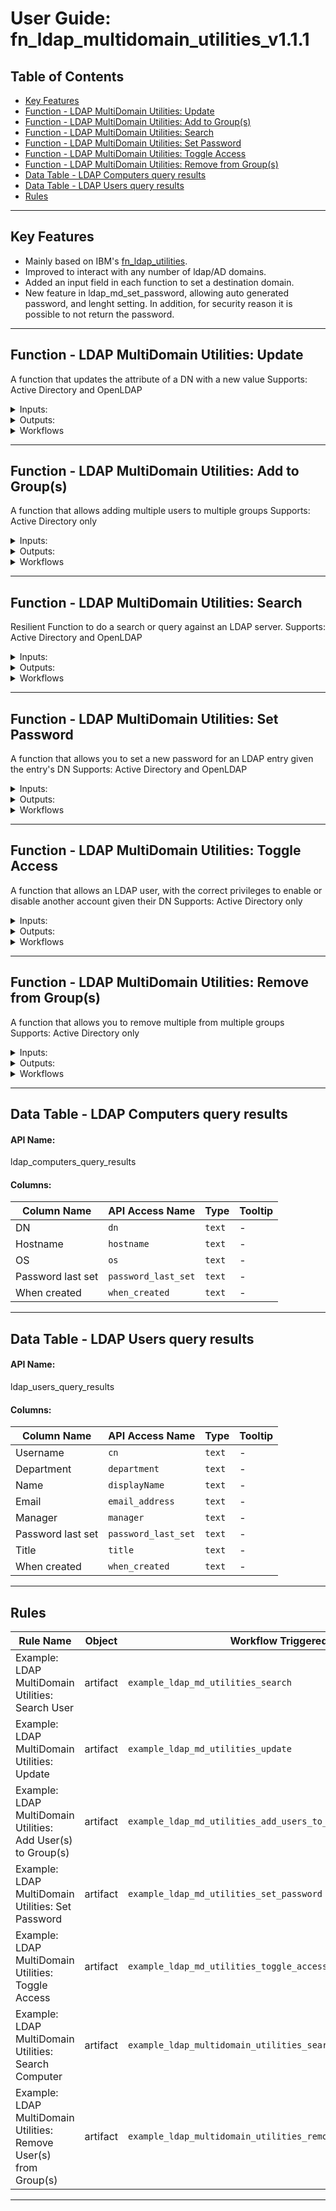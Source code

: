 <!--
  This User README.md is generated by running:
  "resilient-sdk docgen -p fn_ldap_multidomain_utilities --user-guide"

  It is best edited using a Text Editor with a Markdown Previewer. VS Code
  is a good example. Checkout https://guides.github.com/features/mastering-markdown/
  for tips on writing with Markdown

  If you make manual edits and run docgen again, a .bak file will be created

  Store any screenshots in the "doc/screenshots" directory and reference them like:
  ![screenshot: screenshot_1](./screenshots/screenshot_1.png)
-->

# **User Guide:** fn_ldap_multidomain_utilities_v1.1.1

## Table of Contents
- [Key Features](#key-features)
- [Function - LDAP MultiDomain Utilities: Update](#function---ldap-multidomain-utilities-update)
- [Function - LDAP MultiDomain Utilities: Add to Group(s)](#function---ldap-multidomain-utilities-add-to-groups)
- [Function - LDAP MultiDomain Utilities: Search](#function---ldap-multidomain-utilities-search)
- [Function - LDAP MultiDomain Utilities: Set Password](#function---ldap-multidomain-utilities-set-password)
- [Function - LDAP MultiDomain Utilities: Toggle Access](#function---ldap-multidomain-utilities-toggle-access)
- [Function - LDAP MultiDomain Utilities: Remove from Group(s)](#function---ldap-multidomain-utilities-remove-from-groups)
- [Data Table - LDAP Computers query results](#data-table---ldap-computers-query-results)
- [Data Table - LDAP Users query results](#data-table---ldap-users-query-results)
- [Rules](#rules)

---

## Key Features
<!--
  List the Key Features of the Integration
-->
* Mainly based on IBM's [fn_ldap_utilities](https://github.com/ibmresilient/resilient-community-apps/tree/master/fn_ldap_utilities).
* Improved to interact with any number of ldap/AD domains.
* Added an input field in each function to set a destination domain.
* New feature in ldap_md_set_password, allowing auto generated password, and lenght setting. In addition, for security reason it is possible to not return the password.

---

## Function - LDAP MultiDomain Utilities: Update
<p>
A function that updates the attribute of a DN with a new value
Supports: Active Directory and OpenLDAP
</p>

<details><summary>Inputs:</summary>
<p>

| Name | Type | Required | Example | Tooltip |
| ---- | :--: | :------: | ------- | ------- |
| `ldap_md_attribute_name` | `text` | Yes | `-` | The name of the LDAP attribute |
| `ldap_md_attribute_values` | `text` | Yes | `"['value1', 'value2', 'value3']"` | List (as a string representation) of the new attribute values |
| `ldap_md_dn` | `text` | Yes | `-` | Distinguished Name of entry you want to access |
| `ldap_md_domain_name` | `text` | Yes | `-` | A domain name as in app.config which the ldap action is executed. |

</p>
</details>

<details><summary>Outputs:</summary>
<p>

```python
results = {
    "success": True/False,
    "domain_name": ldap_md_domain_name,
    "attribute_name": ldap_md_attribute_name,
    "attribute_values": ldap_md_attribute_values,
    "user_dn": ldap_md_dn                
}
```

</p>
</details>

<details><summary>Workflows</summary>

  <details><summary>Example Pre-Process Script:</summary>
  <p>

  ```python
  # Once the LDAP MultiDomain Utilities: Search completes, get the DN of the first entry
# which will be the DN of the account you want to update. Then set
# the name of the attribute to update and list the values

inputs.ldap_md_domain_name = 'domain1'
inputs.ldap_md_dn = workflow.properties.search_output["entries"][0]["dn"]
inputs.ldap_md_attribute_name = "homePhone"
inputs.ldap_md_attribute_values = "['081111111']"
# inputs.ldap_md_attribute_values = "['081111111', '082222222']"
  ```

  </p>
  </details>

  <details><summary>Example Post-Process Script:</summary>
  <p>

  ```python
  # If the function is successful in updating the value of the attribute,
# a note is added to the incident

if (results.success):
  noteText = """<br><i style="color: #979ca3">LDAP MultiDomain Utilities: Update workflow <u>complete</u>:</i>
                    An LDAP Attribute has been updated
                    <b>Attribute:</b> {0}
                    <b>New Value(s):</b> {1}
                    <b>DN:</b> '{2}'""".format(results.attribute_name, results.attribute_values, results.user_dn)
  
  incident.addNote(helper.createRichText(noteText))
  ```

  </p>
  </details>

</details>

---
## Function - LDAP MultiDomain Utilities: Add to Group(s)
<p>
A function that allows adding multiple users to multiple groups
Supports: Active Directory only
</p>

<details><summary>Inputs:</summary>
<p>

| Name | Type | Required | Example | Tooltip |
| ---- | :--: | :------: | ------- | ------- |
| `ldap_md_domain_name` | `text` | Yes | `-` | A domain name as in app.config which the ldap action is executed. |
| `ldap_md_multiple_group_dn` | `text` | Yes | `"['dn=Accounts Group,dc=example,dc=com', 'dn=IT Group,dc=example,dc=com']"` | List (represented as a string) of each DN of the related groups |
| `ldap_md_multiple_user_dn` | `text` | Yes | `"['dn=tom smith,dc=example,dc=com', 'dn=ted smith,dc=example,dc=com']"` | List (represented as a string) of each DN of the users |

</p>
</details>

<details><summary>Outputs:</summary>
<p>

```python
results = {
    "success": True/False,
    "domain_name": ldap_md_domain_name,
    "users_dn": ldap_md_multiple_user_dn,
    "groups_dn": ldap_md_multiple_group_dn
}
```

</p>
</details>

<details><summary>Workflows</summary>

  <details><summary>Example Pre-Process Script:</summary>
  <p>

  ```python
  # Both inputs must be a string representation of a List

## Example of multiple entries
# inputs.ldap_md_multiple_user_dn = "['dn=user1,dc=example,dc=com', 'dn=user2,dc=example,dc=com']"
# inputs.ldap_md_multiple_group_dn = "['dn=Accounts Group,dc=example,dc=com', 'dn=IT Group,dc=example,dc=com']"

## Note: You can use this handy function below, then not need to worry about the inputs formatting

def into_string_list_format(entries):
  """Function that converts a list or single string into a 'string repersentation of a list'"""
  string_list_to_return = "[{0}]"
  
  # If its a string, assume its one DN, one entry
  if isinstance(entries, basestring):
    return string_list_to_return.format('"{0}"'.format(entries))
  
  # Else assume its a List, so multiple DNs, multiple entries
  else:
    entries_to_add = ""
    for e in entries:
      entries_to_add += '"{0}",'.format(e)
    return string_list_to_return.format(entries_to_add)

list_of_users_dn = ['dn=user1,dc=example,dc=com', 'dn=user2,dc=example,dc=com']

# Both inputs must be a string representation of a List
inputs.ldap_md_multiple_user_dn = into_string_list_format(list_of_users_dn)
inputs.ldap_md_multiple_group_dn = into_string_list_format('dn=Accounts Group,dc=example,dc=com')
  ```

  </p>
  </details>

  <details><summary>Example Post-Process Script:</summary>
  <p>

  ```python
  # If the function is successful in adding the users to said groups,
# a note is added to the incident

if (results.success):
  noteText = """<br><i style="color: #979ca3">LDAP MultiDomain Utilities: Add User(s) to Group(s) <u>complete</u>:</i>
                    <b>User(s):</b> {0}
                    <b>Group(s):</b> {1}""".format(results.users_dn, results.groups_dn)
  
  incident.addNote(helper.createRichText(noteText))
  ```

  </p>
  </details>

</details>

---
## Function - LDAP MultiDomain Utilities: Search
<p>
Resilient Function to do a search or query against an LDAP server.
Supports: Active Directory and OpenLDAP
</p>

<details><summary>Inputs:</summary>
<p>

| Name | Type | Required | Example | Tooltip |
| ---- | :--: | :------: | ------- | ------- |
| `ldap_md_domain_name` | `text` | Yes | `-` | A domain name as in app.config which the ldap action is executed. |
| `ldap_md_search_attributes` | `text` | No | `-` | A single attribute or a list of attributes to be returned by the LDAP search  |
| `ldap_md_search_base` | `text` | Yes | `-` | The base of the LDAP search request. |
| `ldap_md_search_filter` | `textarea` | Yes | `-` | The filter of the LDAP search request |
| `ldap_md_search_param` | `text` | No | `-` | Parameter used in search filter |

</p>
</details>

<details><summary>Outputs:</summary>
<p>

```python
results = {
                "success": True/False,
                "domain_name": ldap_md_domain_name,
                "entries": List of entries returned from LDAP. Each entry will always contain the DN Attribute. Each entry is a Dictionary with the Key being the Attribute and the Value being the Attributes Value. Note: Some Attribute Values can be a List. 
}
```

</p>
</details>

<details><summary>Workflows</summary>
  <p>
  Additional Configuration:
  For Workflow "Example: LDAP Utilities: Search" to display query results, users need to manually add the “LDAP Users Query results” data table to the Artifacts tab.
  For Workflow "Example: LDAP Utilities: Search Computer" to display query results, users need to manually add the “LDAP Computers Query results” data table to the Artifacts tab.
  </p>
  <details><summary>Example Pre-Process Script:</summary>
  <p>

  ```python
  ##  LDAP Utilities: Search - pre-processing script ##
inputs.ldap_md_domain_name = 'domain1'
inputs.ldap_md_search_base = "dc=example,dc=com"
inputs.ldap_md_search_filter = "(&(objectClass=person)(|(cn=%ldap_param%)(mail=%ldap_param%)))"
inputs.ldap_md_search_attributes = "cn,displayName,mail,pwdLastSet,whenCreated,title,department,userAccountControl,manager,distinguishedName"
inputs.ldap_md_search_param = artifact.value
  ```

  </p>
  </details>

  <details><summary>Example Post-Process Script:</summary>
  <p>

  ```python
  ##  LDAP Utilities: Search - post-processing script ##

#  Globals
ENTRY_TO_DATATABLE_MAP = {
    "cn": "cn",
    "displayName": "displayName",
    "mail": "email_address",
    "pwdLastSet": "password_last_set",
    "whenCreated": "when_created",
    "title": "title",
    "department": "department",
    "manager": "manager"
}


# Processing if the function is a success
if(results.success):
  for entry in results["entries"]:
    
    if entry is None:
      break
    
    else:
      # Add Row
      row = incident.addRow("ldap_users_query_results")
      
      for k in ENTRY_TO_DATATABLE_MAP:

        if entry[k] is None:
          row[ENTRY_TO_DATATABLE_MAP[k]] = "N/A"

        else:
          try:
            # if 'entry[k]' is empty
            if len(entry[k]) == 0:
              row[ENTRY_TO_DATATABLE_MAP[k]] = "N/A"
            
            # Handle for Active Directory
            elif isinstance(entry[k], unicode):
              row[ENTRY_TO_DATATABLE_MAP[k]] = entry[k]
            
            # Handle for OpenLdap
            else:
              row[ENTRY_TO_DATATABLE_MAP[k]] = entry[k][0]
          
          except IndexError:
            row[ENTRY_TO_DATATABLE_MAP[k]] = "N/A"
  ```

  </p>
  </details>

</details>

---
## Function - LDAP MultiDomain Utilities: Set Password
<p>
A function that allows you to set a new password for an LDAP entry given the entry's DN
Supports: Active Directory and OpenLDAP
</p>

<details><summary>Inputs:</summary>
<p>

| Name | Type | Required | Example | Tooltip |
| ---- | :--: | :------: | ------- | ------- |
| `ldap_md_dn` | `text` | Yes | `-` | Distinguished Name of entry you want to access |
| `ldap_md_domain_name` | `text` | Yes | `-` | A domain name as in app.config which the ldap action is executed. |
| `ldap_md_new_auto_password_len` | `text` | No | `-` | Lenght for auto-generated password |
| `ldap_md_new_password` | `text` | No | `-` | The new password you want to set for the entry. If empty will auto generate password with lenght as in ldap_md_new_auto_password_len (8 default) |
| `ldap_md_return_new_password` | `boolean` | Yes | `-` | Choose if new password is returned in results |

</p>
</details>

<details><summary>Outputs:</summary>
<p>

```python
results = {
    "success": True/False,
    "domain_name": ldap_md_domain_name,
    "user_dn": ldap_md_dn,
    "new_password": If ldap_md_return_new_password was setted True, shows the password in clear text, otherwise, shows '********'
}
```

</p>
</details>

<details><summary>Workflows</summary>

  <details><summary>Example Pre-Process Script:</summary>
  <p>

  ```python
  # Once the LDAP Utilities: Search completes, get the DN of the first entry
# which will be the DN of the account you want to set a Set a New Password for

inputs.ldap_md_domain_name = 'domain1'
inputs.ldap_md_dn = workflow.properties.search_output["entries"][0]["dn"]
inputs.ldap_md_new_auto_password_len = '12'
inputs.ldap_md_return_new_password = True
  ```

  </p>
  </details>

  <details><summary>Example Post-Process Script:</summary>
  <p>

  ```python
  # If the function is successful in changing the users password,
# a note is added to the incident

if (results.success):
  noteText = """<br><i style="color: #979ca3">LDAP MultiDomain Utilities: Set Password workflow <u>complete</u>:</i>
                    A New Password has been set for:
                    <b>Email:</b> <u style="color: #7fb0ff">{0}</u>
                    <b>DN:</b> '{1}'
                    <b>New password:</b> '{2}'""".format(artifact.value, results.user_dn, results.new_password)
  
  incident.addNote(helper.createRichText(noteText))
  ```

  </p>
  </details>

</details>

---
## Function - LDAP MultiDomain Utilities: Toggle Access
<p>
A function that allows an LDAP user, with the correct privileges to enable or disable another account given their DN
Supports: Active Directory only
</p>

<details><summary>Inputs:</summary>
<p>

| Name | Type | Required | Example | Tooltip |
| ---- | :--: | :------: | ------- | ------- |
| `ldap_md_dn` | `text` | Yes | `-` | Distinguished Name of entry you want to access |
| `ldap_md_domain_name` | `text` | Yes | `-` | A domain name as in app.config which the ldap action is executed. |
| `ldap_md_toggle_access` | `select` | Yes | `-` | Either enable or disable the user |

</p>
</details>

<details><summary>Outputs:</summary>
<p>

```python
results = {
    "success": True/False,
    "domain_name": ldap_md_domain_name,
    "user_dn": ldap_md_dn,
    "user_status": Enabled/Disabled
}
```

</p>
</details>

<details><summary>Workflows</summary>

  <details><summary>Example Pre-Process Script:</summary>
  <p>

  ```python
  # Once the LDAP MultiDomain Utilities: Search completes, get the DN of the first entry
# which will be the DN of the account you want to set a Toggle Access for

inputs.ldap_md_domain_name = 'domain1'
inputs.ldap_md_dn = workflow.properties.search_output["entries"][0]["dn"]
  ```

  </p>
  </details>

  <details><summary>Example Post-Process Script:</summary>
  <p>

  ```python
  # If the function is successful in updating users access rights,
# a note is added to the incident

if (results.success):
  
  color = "#45bc27" #green
  
  if (results.user_status == "Disabled"):
    color = "#ff402b" #red
  
  noteText = """<br><i style="color: #979ca3">LDAP MultiDomain Utilities: Toggle Access workflow <u>complete</u>:</i>
                    <b>Email:</b> <u style="color: #7fb0ff">{0}</u>
                    <b>Status:</b> <b style="color: {1}">{2}</b>
                    <b>DN:</b> '{3}'""".format(artifact.value, color, results.user_status, results.user_dn)
  
  incident.addNote(helper.createRichText(noteText))
  ```

  </p>
  </details>

</details>

---
## Function - LDAP MultiDomain Utilities: Remove from Group(s)
<p>
A function that allows you to remove multiple from multiple groups
Supports: Active Directory only
</p>

<details><summary>Inputs:</summary>
<p>

| Name | Type | Required | Example | Tooltip |
| ---- | :--: | :------: | ------- | ------- |
| `ldap_md_domain_name` | `text` | Yes | `-` | A domain name as in app.config which the ldap action is executed. |
| `ldap_md_multiple_group_dn` | `text` | Yes | `"['dn=Accounts Group,dc=example,dc=com', 'dn=IT Group,dc=example,dc=com']"` | List (represented as a string) of each DN of the related groups |
| `ldap_md_multiple_user_dn` | `text` | Yes | `"['dn=tom smith,dc=example,dc=com', 'dn=ted smith,dc=example,dc=com']"` | List (represented as a string) of each DN of the users |

</p>
</details>

<details><summary>Outputs:</summary>
<p>

```python
results = {
    "success": True/False,
    "domain_name": ldap_md_domain_name,
    "users_dn": users_dn if user was removed, otherwise None,
    "groups_dn": ldap_md_multiple_group_dn
}
```

</p>
</details>

<details><summary>Workflows</summary>

  <details><summary>Example Pre-Process Script:</summary>
  <p>

  ```python
  # Both inputs must be a string representation of a List

## Example of multiple entries
# inputs.ldap_md_multiple_user_dn = "['dn=user1,dc=example,dc=com', 'dn=user2,dc=example,dc=com']"
# inputs.ldap_md_multiple_group_dn = "['dn=Accounts Group,dc=example,dc=com', 'dn=IT Group,dc=example,dc=com']"

## Note: You can use this handy function below, then not need to worry about the inputs formatting

def into_string_list_format(entries):
  """Function that converts a list or single string into a 'string repersentation of a list'"""
  string_list_to_return = "[{0}]"
  
  # If its a string, assume its one DN, one entry
  if isinstance(entries, basestring):
    return string_list_to_return.format('"{0}"'.format(entries))
  
  # Else assume its a List, so multiple DNs, multiple entries
  else:
    entries_to_add = ""
    for e in entries:
      entries_to_add += '"{0}",'.format(e)
    return string_list_to_return.format(entries_to_add)

list_of_users_dn = ['dn=user1,dc=example,dc=com', 'dn=user2,dc=example,dc=com']

# Both inputs must be a string representation of a List
inputs.ldap_md_multiple_user_dn = into_string_list_format(list_of_users_dn)
inputs.ldap_md_multiple_group_dn = into_string_list_format('dn=Accounts Group,dc=example,dc=com')
  ```

  </p>
  </details>

  <details><summary>Example Post-Process Script:</summary>
  <p>

  ```python
  # If the function is successful in removing the users from said groups,
# a note is added to the incident

if (results.success):
  
  if (results.users_dn is None):
    noteText = """<br><i style="color: #979ca3">LDAP MultiDomain Utilities: Remove User from Group(s) <u>complete</u>:</i>
                  <b>No users found. Check inputted user DN's</b>"""
  
  else:
    noteText = """<br><i style="color: #979ca3">LDAP MultiDomain Utilities: Remove User from Group(s) <u>complete</u>:</i>
                    <b>User(s):</b> {0}
                    <b>Group(s):</b> {1}""".format(results.users_dn, results.groups_dn)
  
  incident.addNote(helper.createRichText(noteText))
  ```

  </p>
  </details>

</details>

---

## Data Table - LDAP Computers query results

#### API Name:
ldap_computers_query_results

#### Columns:
| Column Name | API Access Name | Type | Tooltip |
| ----------- | --------------- | ---- | ------- |
| DN | `dn` | `text` | - |
| Hostname | `hostname` | `text` | - |
| OS | `os` | `text` | - |
| Password last set | `password_last_set` | `text` | - |
| When created | `when_created` | `text` | - |

---
## Data Table - LDAP Users query results

#### API Name:
ldap_users_query_results

#### Columns:
| Column Name | API Access Name | Type | Tooltip |
| ----------- | --------------- | ---- | ------- |
| Username | `cn` | `text` | - |
| Department | `department` | `text` | - |
| Name | `displayName` | `text` | - |
| Email | `email_address` | `text` | - |
| Manager | `manager` | `text` | - |
| Password last set | `password_last_set` | `text` | - |
| Title | `title` | `text` | - |
| When created | `when_created` | `text` | - |

---



## Rules
| Rule Name | Object | Workflow Triggered |
| --------- | ------ | ------------------ |
| Example: LDAP MultiDomain Utilities: Search User | artifact | `example_ldap_md_utilities_search` |
| Example: LDAP MultiDomain Utilities: Update | artifact | `example_ldap_md_utilities_update` |
| Example: LDAP MultiDomain Utilities: Add User(s) to Group(s) | artifact | `example_ldap_md_utilities_add_users_to_groups` |
| Example: LDAP MultiDomain Utilities: Set Password | artifact | `example_ldap_md_utilities_set_password` |
| Example: LDAP MultiDomain Utilities: Toggle Access | artifact | `example_ldap_md_utilities_toggle_access` |
| Example: LDAP MultiDomain Utilities: Search Computer | artifact | `example_ldap_multidomain_utilities_search_computer` |
| Example: LDAP MultiDomain Utilities: Remove User(s) from Group(s) | artifact | `example_ldap_multidomain_utilities_remove_users_from_groups` |

---

<!--
## Inform Resilient Users
  Use this section to optionally provide additional information so that Resilient playbook 
  designer can get the maximum benefit of your integration.
-->